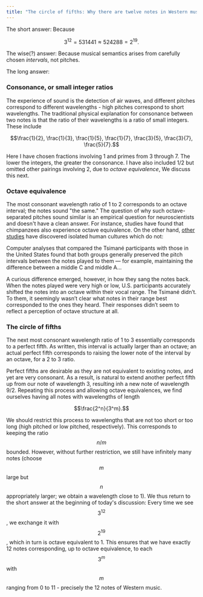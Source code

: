```yaml
---
title: "The circle of fifths: Why there are twelve notes in Western music"
---
```


The short answer: Because

$$3^{12} = 531441 \approx 524288 = 2^{19}.$$

The wise(?) answer: Because musical semantics arises from carefully chosen _intervals_, not pitches.

The long answer:

### Consonance, or small integer ratios

The experience of sound is the detection of air waves, and different pitches correspond to different wavelengths - high pitches correspond to short wavelengths. The traditional physical explanation for consonance between two notes is that the ratio of their wavelengths is a ratio of small integers. These include

$$\frac{1}{2}, \frac{1}{3}, \frac{1}{5}, \frac{1}{7}, \frac{3}{5}, \frac{3}{7}, \frac{5}{7}.$$

Here I have chosen fractions involving 1 and primes from 3 through 7. The lower the integers, the greater the consonance. I have also included 1/2 but omitted other pairings involving 2, due to _octave equivalence_, We discuss this next.

### Octave equivalence

The most consonant wavelength ratio of 1 to 2 corresponds to an octave interval; the notes sound "the same." The question of why such octave-separated pitches sound similar is an empirical question for neuroscientists and doesn't have a clean answer. For instance, studies have found that chimpanzees also experience octave equivalence. On the other hand, [other studies](https://www.quantamagazine.org/perceptions-of-musical-octaves-are-learned-not-wired-in-the-brain-20191030/) have discovered isolated human cultures which do not:

<div class="media">
<p>Computer analyses that compared the Tsimané participants with those in the United States found that both groups generally preserved the pitch intervals between the notes played to them — for example, maintaining the difference between a middle C and middle A...</p>

<p>A curious difference emerged, however, in how they sang the notes back. When the notes played were very high or low, U.S. participants accurately shifted the notes into an octave within their vocal range. The Tsimané didn’t. To them, it seemingly wasn’t clear what notes in their range best corresponded to the ones they heard. Their responses didn’t seem to reflect a perception of octave structure at all.</p>
</div>

### The circle of fifths

The next most consonant wavelength ratio of 1 to 3 essentially corresponds to a perfect fifth. As written, this interval is actually larger than an octave; an actual perfect fifth corresponds to raising the lower note of the interval by an octave, for a 2 to 3 ratio. 

Perfect fifths are desirable as they are not equivalent to existing notes, and yet are very consonant. As a result, is natural to extend another perfect fifth up from our note of wavelength 3, resulting inh a new note of wavelength 9/2. Repeating this process and allowing octave equivalences, we find ourselves having all notes with wavelengths of length

$$\frac{2^n}{3^m}.$$

We should restrict this process to wavelengths that are not too short or too long (high pitched or low pitched, respectively). This corresponds to keeping the ratio $$n/m$$ bounded. However, without further restriction, we still have infinitely many notes (choose $$m$$ large but $$n$$ appropriately larger; we obtain a wavelength close to 1). We thus return to the short answer at the beginning of today's discussion: Every time we see $$3^{12}$$, we exchange it with $$2^{19}$$, which in turn is octave equivalent to 1. This ensures that we have exactly 12 notes corresponding, up to octave equivalence, to each $$3^{m}$$ with $$m$$ ranging from 0 to 11 - precisely the 12 notes of Western music.
